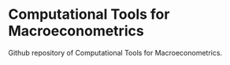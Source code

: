# Computational Tools for Macroeconometrics

Github repository of Computational Tools for Macroeconometrics. 

